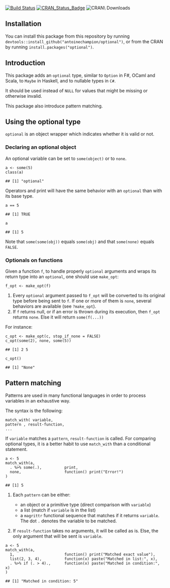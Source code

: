 [![Build Status](https://travis-ci.org/antoinechampion/optional.svg?branch=master)](https://travis-ci.org/antoinechampion/optional) [![CRAN\_Status\_Badge](http://www.r-pkg.org/badges/version/optional)](https://cran.r-project.org/package=optional) ![CRAN\ Downloads](https://cranlogs.r-pkg.org/badges/optional)

<!DOCTYPE html>

<html xmlns="http://www.w3.org/1999/xhtml">

<head>

<meta charset="utf-8">
<meta http-equiv="Content-Type" content="text/html; charset=utf-8" />
<meta name="generator" content="pandoc" />

<meta name="viewport" content="width=device-width, initial-scale=1">

<meta name="author" content="Antoine Champion" />

<meta name="date" content="2017-07-27" />

<div id="installtion" class="section level2">
<h2>Installation</h2>
<p>You can install this package from this repository by running <code>devtools::install_github("antoinechampion/optional")</code>, or from the CRAN by running <code>install.packages("optional")</code>.
</div>

<div id="introduction" class="section level2">
<h2>Introduction</h2>
<p>This package adds an <code>optional</code> type, similar to <code>Option</code> in F#, OCaml and Scala, to <code>Maybe</code> in Haskell, and to nullable types in <code>C#</code>.</p>
<p>It should be used instead of <code>NULL</code> for values that might be missing or otherwise invalid.</p>
<p>This package also introduce pattern matching.</p>
</div>
<div id="using-the-optional-type" class="section level2">
<h2>Using the optional type</h2>
<p><code>optional</code> is an object wrapper which indicates whether it is valid or not.</p>
<div id="declaring-an-optional-object" class="section level3">
<h3>Declaring an optional object</h3>
<p>An optional variable can be set to <code>some(object)</code> or to <code>none</code>.</p>
<div class="sourceCode"><pre class="sourceCode r"><code class="sourceCode r">a &lt;-<span class="st"> </span><span class="kw">some</span>(<span class="dv">5</span>)
<span class="kw">class</span>(a)</code></pre></div>
<pre><code>## [1] &quot;optional&quot;</code></pre>
<p>Operators and print will have the same behavior with an <code>optional</code> than with its base type.</p>
<div class="sourceCode"><pre class="sourceCode r"><code class="sourceCode r">a <span class="op">==</span><span class="st"> </span><span class="dv">5</span></code></pre></div>
<pre><code>## [1] TRUE</code></pre>
<div class="sourceCode"><pre class="sourceCode r"><code class="sourceCode r">a</code></pre></div>
<pre><code>## [1] 5</code></pre>
<p>Note that <code>some(some(obj))</code> equals <code>some(obj)</code> and that <code>some(none)</code> equals <code>FALSE</code>.</p>
</div>
<div id="optionals-on-functions" class="section level3">
<h3>Optionals on functions</h3>
<p>Given a function <code>f</code>, to handle properly <code>optional</code> arguments and wraps its return type into an <code>optional</code>, one should use <code>make_opt</code>:</p>
<pre><code>f_opt &lt;- make_opt(f)</code></pre>
<ol style="list-style-type: decimal">
<li>Every <code>optional</code> argument passed to <code>f_opt</code> will be converted to its original type before being sent to <code>f</code>. If one or more of them is <code>none</code>, several behaviors are available (see <code>?make_opt</code>).</li>
<li>If <code>f</code> returns null, or if an error is thrown during its execution, then <code>f_opt</code> returns <code>none</code>. Else it will return <code>some(f(...))</code></li>
</ol>
<p>For instance:</p>
<div class="sourceCode"><pre class="sourceCode r"><code class="sourceCode r">c_opt &lt;-<span class="st"> </span><span class="kw">make_opt</span>(c, <span class="dt">stop_if_none =</span> <span class="ot">FALSE</span>)
<span class="kw">c_opt</span>(<span class="kw">some</span>(<span class="dv">2</span>), none, <span class="kw">some</span>(<span class="dv">5</span>))</code></pre></div>
<pre><code>## [1] 2 5</code></pre>
<div class="sourceCode"><pre class="sourceCode r"><code class="sourceCode r"><span class="kw">c_opt</span>()</code></pre></div>
<pre><code>## [1] &quot;None&quot;</code></pre>
</div>
</div>
<div id="pattern-matching" class="section level2">
<h2>Pattern matching</h2>
<p>Patterns are used in many functional languages in order to process variables in an exhaustive way.</p>
<p>The syntax is the following:</p>
<pre><code>match_with( variable,
pattern , result-function,
...</code></pre>
<p>If <code>variable</code> matches a <code>pattern</code>, <code>result-function</code> is called. For comparing optional types, it is a better habit to use <code>match_with</code> than a conditional statement.</p>
<div class="sourceCode"><pre class="sourceCode r"><code class="sourceCode r">a &lt;-<span class="st"> </span><span class="dv">5</span>
<span class="kw">match_with</span>(a,
  . <span class="op">%&gt;%</span><span class="st"> </span><span class="kw">some</span>(.),          print,
  none,                   <span class="cf">function</span>() <span class="kw">print</span>(<span class="st">&quot;Error!&quot;</span>)
)</code></pre></div>
<pre><code>## [1] 5</code></pre>
<ol style="list-style-type: decimal">
<li><p>Each <code>pattern</code> can be either:</p>
<ul>
<li>an object or a primitive type (direct comparison with <code>variable</code>)</li>
<li>a list (match if <code>variable</code> is in the list)</li>
<li>a <code>magrittr</code> functional sequence that matches if it returns <code>variable</code>. The dot <code>.</code> denotes the variable to be matched.</li>
</ul></li>
<li><p>If <code>result-function</code> takes no arguments, it will be called as is. Else, the only argument that will be sent is <code>variable</code>.</p></li>
</ol>
<div class="sourceCode"><pre class="sourceCode r"><code class="sourceCode r">a &lt;-<span class="st"> </span><span class="dv">5</span>
<span class="kw">match_with</span>(a,
  <span class="dv">1</span>,                      <span class="cf">function</span>() <span class="kw">print</span>(<span class="st">&quot;Matched exact value&quot;</span>),
  <span class="kw">list</span>(<span class="dv">2</span>, <span class="dv">3</span>, <span class="dv">4</span>),          <span class="cf">function</span>(x) <span class="kw">paste</span>(<span class="st">&quot;Matched in list:&quot;</span>, x),
  . <span class="op">%&gt;%</span><span class="st"> </span><span class="cf">if</span> (. <span class="op">&gt;</span><span class="st"> </span><span class="dv">4</span>).,      <span class="cf">function</span>(x) <span class="kw">paste</span>(<span class="st">&quot;Matched in condition:&quot;</span>, x)
)</code></pre></div>
<pre><code>## [1] &quot;Matched in condition: 5&quot;</code></pre>
</div>

</body>
</html>
